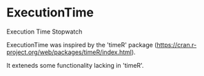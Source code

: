 # ExecutionTime
Execution Time Stopwatch

ExecutionTime was inspired by the 'timeR' package (https://cran.r-project.org/web/packages/timeR/index.html).

It exteneds some functionality lacking in 'timeR'.

